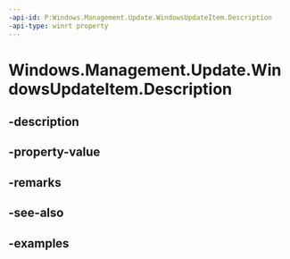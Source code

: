 ```yaml
---
-api-id: P:Windows.Management.Update.WindowsUpdateItem.Description
-api-type: winrt property
---
```


# Windows.Management.Update.WindowsUpdateItem.Description

<!--
public string Description { get; }
-->


## -description

## -property-value

## -remarks

## -see-also

## -examples


